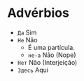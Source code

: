 # Advérbios

-   `Да` Sim
-   `Не` Não
    -   É uma partícula.
    -   `не-а` Não (Nope)
-   `Нет` Não (Interjeição)
-   `Здесь` Aqui
